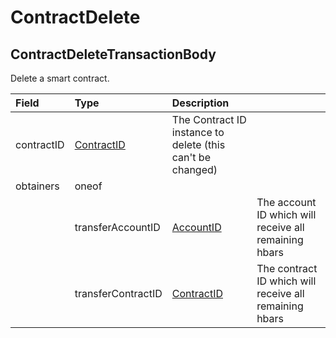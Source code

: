 # ContractDelete

## **ContractDeleteTransactionBody**

Delete a smart contract.

| Field | Type | Description |  |
| :--- | :--- | :--- | :--- |
| contractID | [ContractID](../basic-types/contractid.md) | The Contract ID instance to delete \(this can't be changed\) |  |
| obtainers | oneof |  |  |
|  | transferAccountID | [AccountID](../basic-types/accountid.md) | The account ID which will receive all remaining hbars |
|  | transferContractID | [ContractID](../basic-types/contractid.md) | The contract ID which will receive all remaining hbars |

